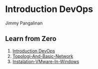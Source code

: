 # Introduction DevOps 

Jimmy Pangalinan  

## Learn from Zero

1. [Introduction DevOps](Introduction-DevOps.md)
2. [Topologi-And-Basic-Network](Topologi-And-Basic-Network.md)
3. [Instalation-VMware-In-Windows](Instalation-VWware-In-Windows)